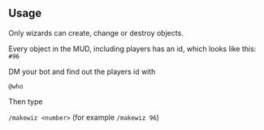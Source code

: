 ## Usage

Only wizards can create, change or destroy objects.

Every object in the MUD, including players has an id, which looks like this: `#96`

DM your bot and find out the players id with

`@who`

Then type

`/makewiz <number>` (for example `/makewiz 96`)
